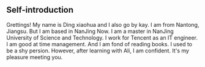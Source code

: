 ## Self-introduction
Grettings!
My name is Ding xiaohua and I also go by kay.
I am from Nantong, Jiangsu. But I am based in NanJing Now.
I am a master in NanJing University of Science and Technology. 
I work for Tencent as an IT engineer.
I am good at time management.
And I am fond of reading books.
I used to be a shy persion. However, after learning with Ali, I am confident.
It's  my pleasure meeting you.
